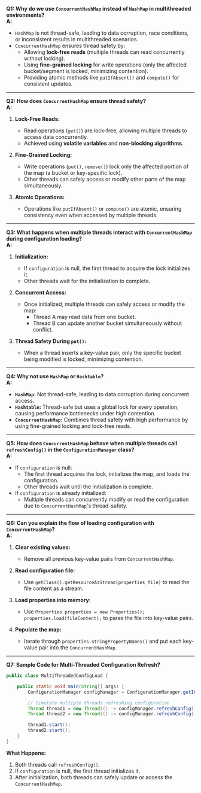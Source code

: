 **Q1: Why do we use `ConcurrentHashMap` instead of `HashMap` in multithreaded environments?**  
**A:**  
- `HashMap` is not thread-safe, leading to data corruption, race conditions, or inconsistent results in multithreaded scenarios.  
- `ConcurrentHashMap` ensures thread safety by:  
  - Allowing **lock-free reads** (multiple threads can read concurrently without locking).  
  - Using **fine-grained locking** for write operations (only the affected bucket/segment is locked, minimizing contention).  
  - Providing atomic methods like `putIfAbsent()` and `compute()` for consistent updates.  

---

**Q2: How does `ConcurrentHashMap` ensure thread safety?**  
**A:**  
1. **Lock-Free Reads:**  
   - Read operations (`get()`) are lock-free, allowing multiple threads to access data concurrently.  
   - Achieved using **volatile variables** and **non-blocking algorithms**.  

2. **Fine-Grained Locking:**  
   - Write operations (`put()`, `remove()`) lock only the affected portion of the map (a bucket or key-specific lock).  
   - Other threads can safely access or modify other parts of the map simultaneously.  

3. **Atomic Operations:**  
   - Operations like `putIfAbsent()` or `compute()` are atomic, ensuring consistency even when accessed by multiple threads.  

---

**Q3: What happens when multiple threads interact with `ConcurrentHashMap` during configuration loading?**  
**A:**  
1. **Initialization:**  
   - If `configuration` is null, the first thread to acquire the lock initializes it.  
   - Other threads wait for the initialization to complete.  

2. **Concurrent Access:**  
   - Once initialized, multiple threads can safely access or modify the map:  
     - Thread A may read data from one bucket.  
     - Thread B can update another bucket simultaneously without conflict.  

3. **Thread Safety During `put()`:**  
   - When a thread inserts a key-value pair, only the specific bucket being modified is locked, minimizing contention.

---

**Q4: Why not use `HashMap` or `Hashtable`?**  
**A:**  
- **`HashMap`:** Not thread-safe, leading to data corruption during concurrent access.  
- **`Hashtable`:** Thread-safe but uses a global lock for every operation, causing performance bottlenecks under high contention.  
- **`ConcurrentHashMap`:** Combines thread safety with high performance by using fine-grained locking and lock-free reads.  

---

**Q5: How does `ConcurrentHashMap` behave when multiple threads call `refreshConfig()` in the `ConfigurationManager` class?**  
**A:**  
- If `configuration` is null:  
  - The first thread acquires the lock, initializes the map, and loads the configuration.  
  - Other threads wait until the initialization is complete.  
- If `configuration` is already initialized:  
  - Multiple threads can concurrently modify or read the configuration due to `ConcurrentHashMap`'s thread-safety.

---

**Q6: Can you explain the flow of loading configuration with `ConcurrentHashMap`?**  
**A:**  
1. **Clear existing values:**  
   - Remove all previous key-value pairs from `ConcurrentHashMap`.  

2. **Read configuration file:**  
   - Use `getClass().getResourceAsStream(properties_file)` to read the file content as a stream.  

3. **Load properties into memory:**  
   - Use `Properties properties = new Properties(); properties.load(fileContent);` to parse the file into key-value pairs.  

4. **Populate the map:**  
   - Iterate through `properties.stringPropertyNames()` and put each key-value pair into the `ConcurrentHashMap`.  

---

**Q7: Sample Code for Multi-Threaded Configuration Refresh?**  
```java
public class MultiThreadedConfigLoad {

    public static void main(String[] args) {
        ConfigurationManager configManager = ConfigurationManager.getInstance();

        // Simulate multiple threads refreshing configuration
        Thread thread1 = new Thread(() -> configManager.refreshConfig());
        Thread thread2 = new Thread(() -> configManager.refreshConfig());

        thread1.start();
        thread2.start();
    }
}
```

**What Happens:**  
1. Both threads call `refreshConfig()`.  
2. If `configuration` is null, the first thread initializes it.  
3. After initialization, both threads can safely update or access the `ConcurrentHashMap`.  
